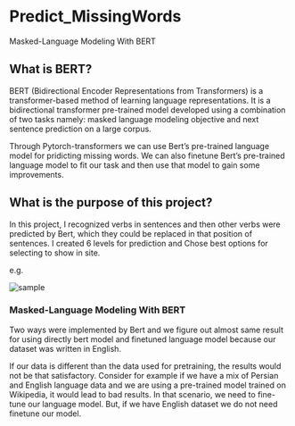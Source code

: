 # Predict_MissingWords
Masked-Language Modeling With BERT

## What is BERT?

BERT (Bidirectional Encoder Representations from Transformers) is a transformer-based method of learning language representations. It is a bidirectional transformer pre-trained model developed using a combination of two tasks namely: masked language modeling objective and next sentence prediction on a large corpus.

Through Pytorch-transformers we can use Bert’s pre-trained language model for pridicting missing words. We can also finetune Bert’s pre-trained language model to fit our task and then use that model to gain some improvements.

## What is the purpose of this project?

In this project, I recognized verbs in sentences and then other verbs were predicted by Bert, which they could be replaced in that position of sentences. I created 6 levels for prediction and Chose best options for selecting to show in site.

e.g.

![sample](https://user-images.githubusercontent.com/38848389/151368278-3095933e-628f-4d90-bad0-20c960adbc98.jpg)



### Masked-Language Modeling With BERT

Two ways were implemented by Bert and we figure out almost same result for using directly bert model and finetuned language model because our dataset was written in English.

If our data is different than the data used for pretraining, the results would not be that satisfactory. Consider for example if we have a mix of Persian and English language data and we are using a pre-trained model trained on Wikipedia, it would lead to bad results. In that scenario, we need to fine-tune our language model. But, if we have English dataset we do not need finetune our model.
